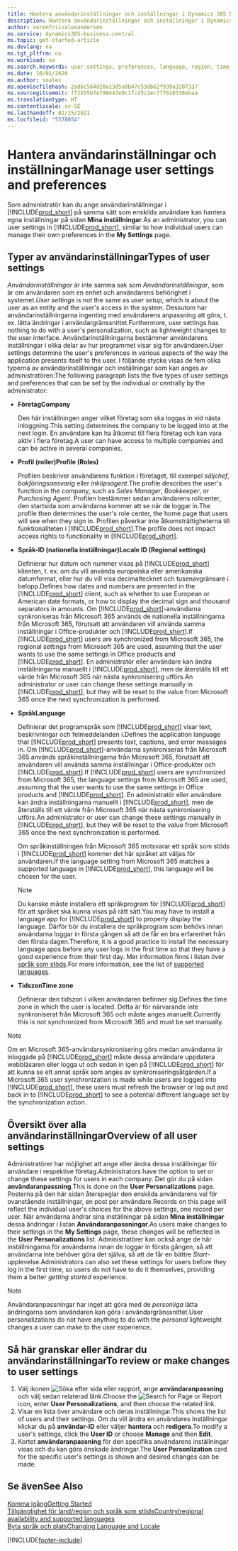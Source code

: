 ```yaml
---
title: Hantera användarinställningar och inställningar i Dynamics 365 Business Central
description: Hantera användarinställningar och inställningar i Dynamics 365 Business Central.
author: sorenfriisalexandersen
ms.service: dynamics365-business-central
ms.topic: get-started-article
ms.devlang: na
ms.tgt_pltfrm: na
ms.workload: na
ms.search.keywords: user settings, preferences, language, region, time zone, regional settings
ms.date: 10/01/2020
ms.author: soalex
ms.openlocfilehash: 2ad6c564d20a13d5a8b47c53db62f939a3207337
ms.sourcegitcommit: ff2b55b7e790447e0c1fcd5c2ec7f7610338ebaa
ms.translationtype: HT
ms.contentlocale: sv-SE
ms.lasthandoff: 02/15/2021
ms.locfileid: "5378054"
---
```

# <a name="manage-user-settings-and-preferences"></a><span data-ttu-id="53b88-103">Hantera användarinställningar och inställningar</span><span class="sxs-lookup"><span data-stu-id="53b88-103">Manage user settings and preferences</span></span>

<span data-ttu-id="53b88-104">Som administratör kan du ange användarinställningar i [!INCLUDE[prod_short](includes/prod_short.md)] på samma sätt som enskilda användare kan hantera egna inställningar på sidan **Mina inställningar**.</span><span class="sxs-lookup"><span data-stu-id="53b88-104">As an administrator, you can user settings in [!INCLUDE[prod_short](includes/prod_short.md)], similar to how individual users can manage their own preferences in the **My Settings** page.</span></span>  

## <a name="types-of-user-settings"></a><span data-ttu-id="53b88-105">Typer av användarinställningar</span><span class="sxs-lookup"><span data-stu-id="53b88-105">Types of user settings</span></span>

<span data-ttu-id="53b88-106">*Användarinställningar* är inte samma sak som *Användarinställningar*, som är om användaren som en enhet och användarens behörighet i systemet.</span><span class="sxs-lookup"><span data-stu-id="53b88-106">*User settings* is not the same as *user setup*, which is about the user as an entity and the user's access in the system.</span></span> <span data-ttu-id="53b88-107">Dessutom har användarinställningarna ingenting med användarens anpassning att göra, t. ex. lätta ändringar i användargränssnittet.</span><span class="sxs-lookup"><span data-stu-id="53b88-107">Furthermore, user settings has nothing to do with a user's personalization, such as lightweight changes to the user interface.</span></span> <span data-ttu-id="53b88-108">Användarinställningarna bestämmer användarens inställningar i olika delar av hur programmet visar sig för användaren.</span><span class="sxs-lookup"><span data-stu-id="53b88-108">User settings determine the user's preferences in various aspects of the way the application presents itself to the user.</span></span> <span data-ttu-id="53b88-109">I följande stycke visas de fem olika typerna av användarinställningar och inställningar som kan anges av administratören:</span><span class="sxs-lookup"><span data-stu-id="53b88-109">The following paragraph lists the five types of user settings and preferences that can be set by the individual or centrally by the administrator:</span></span>

- <span data-ttu-id="53b88-110">**Företag**</span><span class="sxs-lookup"><span data-stu-id="53b88-110">**Company**</span></span>  

  <span data-ttu-id="53b88-111">Den här inställningen anger vilket företag som ska loggas in vid nästa inloggning.</span><span class="sxs-lookup"><span data-stu-id="53b88-111">This setting determines the company to be logged into at the next login.</span></span> <span data-ttu-id="53b88-112">En användare kan ha åtkomst till flera företag och kan vara aktiv i flera företag.</span><span class="sxs-lookup"><span data-stu-id="53b88-112">A user can have access to multiple companies and can be active in several companies.</span></span>

- <span data-ttu-id="53b88-113">**Profil (roller)**</span><span class="sxs-lookup"><span data-stu-id="53b88-113">**Profile (Roles)**</span></span>  

  <span data-ttu-id="53b88-114">Profilen beskriver användarens funktion i företaget, till exempel *säljchef*, *bokföringsansvarig* eller *inköpsagent*.</span><span class="sxs-lookup"><span data-stu-id="53b88-114">The profile describes the user's function in the company, such as *Sales Manager*, *Bookkeeper*, or *Purchasing Agent*.</span></span> <span data-ttu-id="53b88-115">Profilen bestämmer sedan användarens rollcenter, den startsida som användarna kommer att se när de loggar in.</span><span class="sxs-lookup"><span data-stu-id="53b88-115">The profile then determines the user's role center, the home page that users will see when they sign in.</span></span> <span data-ttu-id="53b88-116">Profilen påverkar inte åtkomsträttigheterna till funktionaliteten i [!INCLUDE[prod_short](includes/prod_short.md)].</span><span class="sxs-lookup"><span data-stu-id="53b88-116">The profile does not impact access rights to functionality in [!INCLUDE[prod_short](includes/prod_short.md)].</span></span>  

- <span data-ttu-id="53b88-117">**Språk-ID (nationella inställningar)**</span><span class="sxs-lookup"><span data-stu-id="53b88-117">**Locale ID (Regional settings)**</span></span>  

  <span data-ttu-id="53b88-118">Definierar hur datum och nummer visas på [!INCLUDE[prod_short](includes/prod_short.md)] klienten, t. ex. om du vill använda europeiska eller amerikanska datumformat, eller hur du vill visa decimaltecknet och tusenavgränsare i belopp.</span><span class="sxs-lookup"><span data-stu-id="53b88-118">Defines how dates and numbers are presented in the [!INCLUDE[prod_short](includes/prod_short.md)] client, such as whether to use European or American date formats, or how to display the decimal sign and thousand separators in amounts.</span></span> <span data-ttu-id="53b88-119">Om [!INCLUDE[prod_short](includes/prod_short.md)]-användarna synkroniseras från Microsoft 365 används de nationella inställningarna från Microsoft 365, förutsatt att användaren vill använda samma inställningar i Office-produkter och [!INCLUDE[prod_short](includes/prod_short.md)].</span><span class="sxs-lookup"><span data-stu-id="53b88-119">If [!INCLUDE[prod_short](includes/prod_short.md)] users are synchronized from Microsoft 365, the regional settings from Microsoft 365 are used, assuming that the user wants to use the same settings in Office products and [!INCLUDE[prod_short](includes/prod_short.md)].</span></span> <span data-ttu-id="53b88-120">En administratör eller användare kan ändra inställningarna manuellt i [!INCLUDE[prod_short](includes/prod_short.md)], men de återställs till ett värde från Microsoft 365 när nästa synkronisering utförs.</span><span class="sxs-lookup"><span data-stu-id="53b88-120">An administrator or user can change these settings manually in [!INCLUDE[prod_short](includes/prod_short.md)], but they will be reset to the value from Microsoft 365 once the next synchronization is performed.</span></span>

- <span data-ttu-id="53b88-121">**Språk**</span><span class="sxs-lookup"><span data-stu-id="53b88-121">**Language**</span></span>  

  <span data-ttu-id="53b88-122">Definierar det programspråk som [!INCLUDE[prod_short](includes/prod_short.md)] visar text, beskrivningar och felmeddelanden i.</span><span class="sxs-lookup"><span data-stu-id="53b88-122">Defines the application language that [!INCLUDE[prod_short](includes/prod_short.md)] presents text, captions, and error messages in.</span></span> <span data-ttu-id="53b88-123">Om [!INCLUDE[prod_short](includes/prod_short.md)]-användarna synkroniseras från Microsoft 365 används språkinställningarna från Microsoft 365, förutsatt att användaren vill använda samma inställningar i Office-produkter och [!INCLUDE[prod_short](includes/prod_short.md)].</span><span class="sxs-lookup"><span data-stu-id="53b88-123">If [!INCLUDE[prod_short](includes/prod_short.md)] users are synchronized from Microsoft 365, the language settings from Microsoft 365 are used, assuming that the user wants to use the same settings in Office products and [!INCLUDE[prod_short](includes/prod_short.md)].</span></span> <span data-ttu-id="53b88-124">En administratör eller användare kan ändra inställningarna manuellt i [!INCLUDE[prod_short](includes/prod_short.md)], men de återställs till ett värde från Microsoft 365 när nästa synkronisering utförs.</span><span class="sxs-lookup"><span data-stu-id="53b88-124">An administrator or user can change these settings manually in [!INCLUDE[prod_short](includes/prod_short.md)], but they will be reset to the value from Microsoft 365 once the next synchronization is performed.</span></span>

  <span data-ttu-id="53b88-125">Om språkinställningen från Microsoft 365 motsvarar ett språk som stöds i [!INCLUDE[prod_short](includes/prod_short.md)] kommer det här språket att väljas för användaren.</span><span class="sxs-lookup"><span data-stu-id="53b88-125">If the language setting from Microsoft 365 matches a supported language in [!INCLUDE[prod_short](includes/prod_short.md)], this language will be chosen for the user.</span></span>  

  > [!NOTE]
  > <span data-ttu-id="53b88-126">Du kanske måste installera ett språkprogram för [!INCLUDE[prod_short](includes/prod_short.md)] för att språket ska kunna visas på rätt sätt.</span><span class="sxs-lookup"><span data-stu-id="53b88-126">You may have to install a language app for [!INCLUDE[prod_short](includes/prod_short.md)] to properly display the language.</span></span> <span data-ttu-id="53b88-127">Därför bör du installera de språkprogram som behövs innan användarna loggar in första gången så att de får en bra erfarenhet från den första dagen.</span><span class="sxs-lookup"><span data-stu-id="53b88-127">Therefore, it is a good practice to install the necessary language apps before any user logs in the first time so that they have a good experience from their first day.</span></span> <span data-ttu-id="53b88-128">Mer information finns i listan över [språk som stöds](/dynamics365/business-central/dev-itpro/compliance/apptest-countries-and-translations).</span><span class="sxs-lookup"><span data-stu-id="53b88-128">For more information, see the list of [supported languages](/dynamics365/business-central/dev-itpro/compliance/apptest-countries-and-translations).</span></span>  
  
- <span data-ttu-id="53b88-129">**Tidszon**</span><span class="sxs-lookup"><span data-stu-id="53b88-129">**Time zone**</span></span>  

  <span data-ttu-id="53b88-130">Definierar den tidszon i vilken användaren befinner sig.</span><span class="sxs-lookup"><span data-stu-id="53b88-130">Defines the time zone in which the user is located.</span></span> <span data-ttu-id="53b88-131">Detta är för närvarande inte synkroniserat från Microsoft 365 och måste anges manuellt.</span><span class="sxs-lookup"><span data-stu-id="53b88-131">Currently this is not synchronized from Microsoft 365 and must be set manually.</span></span>  

> [!NOTE]
> <span data-ttu-id="53b88-132">Om en Microsoft 365-användarsynkronisering görs medan användarna är inloggade på [!INCLUDE[prod_short](includes/prod_short.md)] måste dessa användare uppdatera webbläsaren eller logga ut och sedan in igen på [!INCLUDE[prod_short](includes/prod_short.md)] för att kunna se ett annat språk som anges av synkroniseringsåtgärden.</span><span class="sxs-lookup"><span data-stu-id="53b88-132">If a Microsoft 365 user synchronization is made while users are logged into [!INCLUDE[prod_short](includes/prod_short.md)], these users must refresh the browser or log out and back in to [!INCLUDE[prod_short](includes/prod_short.md)] to see a potential different language set by the synchronization action.</span></span>

## <a name="overview-of-all-user-settings"></a><span data-ttu-id="53b88-133">Översikt över alla användarinställningar</span><span class="sxs-lookup"><span data-stu-id="53b88-133">Overview of all user settings</span></span>

<span data-ttu-id="53b88-134">Administratörer har möjlighet att ange eller ändra dessa inställningar för användare i respektive företag.</span><span class="sxs-lookup"><span data-stu-id="53b88-134">Administrators have the option to set or change these settings for users in each company.</span></span> <span data-ttu-id="53b88-135">Det gör du på sidan **användaranpassning**.</span><span class="sxs-lookup"><span data-stu-id="53b88-135">This is done on the **User Personalizations** page.</span></span> <span data-ttu-id="53b88-136">Posterna på den här sidan återspeglar den enskilda användarens val för ovanstående inställningar, en post per användare.</span><span class="sxs-lookup"><span data-stu-id="53b88-136">Records on this page will reflect the individual user's choices for the above settings, one record per user.</span></span> <span data-ttu-id="53b88-137">När användarna ändrar sina inställningar på sidan **Mina inställningar** dessa ändringar i listan **Användaranpassningar**.</span><span class="sxs-lookup"><span data-stu-id="53b88-137">As users make changes to their settings in the **My Settings** page, these changes will be reflected in the **User Personalizations** list.</span></span> <span data-ttu-id="53b88-138">Administratörer kan också ange de här inställningarna för användarna innan de loggar in första gången, så att användarna inte behöver göra det själva, så att de får en bättre *Start*-upplevelse.</span><span class="sxs-lookup"><span data-stu-id="53b88-138">Administrators can also set these settings for users before they log in the first time, so users do not have to do it themselves, providing them a better *getting started* experience.</span></span>

> [!NOTE]
> <span data-ttu-id="53b88-139">Användaranpassningar har inget att göra med de *personliga* lätta ändringarna som användaren kan göra i användargränssnittet.</span><span class="sxs-lookup"><span data-stu-id="53b88-139">User personalizations do not have anything to do with the *personal* lightweight changes a user can make to the user experience.</span></span>

## <a name="to-review-or-make-changes-to-user-settings"></a><span data-ttu-id="53b88-140">Så här granskar eller ändrar du användarinställningar</span><span class="sxs-lookup"><span data-stu-id="53b88-140">To review or make changes to user settings</span></span>

1. <span data-ttu-id="53b88-141">Välj ikonen ![Söka efter sida eller rapport](media/ui-search/search_small.png "Ikonen Sök efter sida eller rapport"), ange **användaranpassning** och välj sedan relaterad länk.</span><span class="sxs-lookup"><span data-stu-id="53b88-141">Choose the ![Search for Page or Report](media/ui-search/search_small.png "Search for Page or Report icon") icon, enter **User Personalizations**, and then choose the related link.</span></span>
2. <span data-ttu-id="53b88-142">Visar en lista över användare och deras inställningar.</span><span class="sxs-lookup"><span data-stu-id="53b88-142">This shows the list of users and their settings.</span></span> <span data-ttu-id="53b88-143">Om du vill ändra en användares inställningar klickar du på **användar-ID** eller väljer **hantera** och **redigera**.</span><span class="sxs-lookup"><span data-stu-id="53b88-143">To modify a user's settings, click the **User ID** or choose **Manage** and then **Edit**.</span></span>
3. <span data-ttu-id="53b88-144">Kortet **användaranpassning** för den specifika användarens inställningar visas och du kan göra önskade ändringar.</span><span class="sxs-lookup"><span data-stu-id="53b88-144">The **User Personlization** card for the specific user's settings is shown and desired changes can be made.</span></span>  

## <a name="see-also"></a><span data-ttu-id="53b88-145">Se även</span><span class="sxs-lookup"><span data-stu-id="53b88-145">See Also</span></span>

[<span data-ttu-id="53b88-146">Komma igång</span><span class="sxs-lookup"><span data-stu-id="53b88-146">Getting Started</span></span>](product-get-started.md)  
[<span data-ttu-id="53b88-147">Tillgänglighet för land/region och språk som stöds</span><span class="sxs-lookup"><span data-stu-id="53b88-147">Country/regional availability and supported languages</span></span>](/dynamics365/business-central/dev-itpro/compliance/apptest-countries-and-translations)  
[<span data-ttu-id="53b88-148">Byta språk och plats</span><span class="sxs-lookup"><span data-stu-id="53b88-148">Changing Language and Locale</span></span>](about-locale-language.md)  


[!INCLUDE[footer-include](includes/footer-banner.md)]